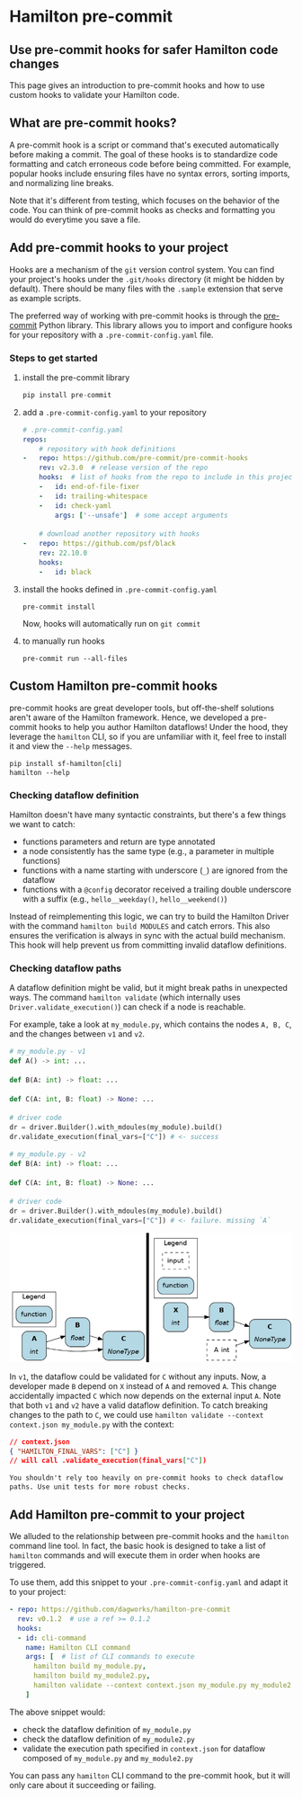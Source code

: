 # Hamilton pre-commit
## Use pre-commit hooks for safer Hamilton code changes

This page gives an introduction to pre-commit hooks and how to use custom hooks to validate your Hamilton code.

## What are pre-commit hooks?
A pre-commit hook is a script or command that's executed automatically before making a commit. The goal of these hooks is to standardize code formatting and catch erroneous code before being committed. For example, popular hooks include ensuring files have no syntax errors, sorting imports, and normalizing line breaks.

Note that it's different from testing, which focuses on the behavior of the code. You can think of pre-commit hooks as checks and formatting you would do everytime you save a file.

## Add pre-commit hooks to your project
Hooks are a mechanism of the `git` version control system. You can find your project's hooks under the `.git/hooks` directory (it might be hidden by default). There should be many files with the `.sample` extension that serve as example scripts.

The preferred way of working with pre-commit hooks is through the [pre-commit](https://pre-commit.com/) Python library. This library allows you to import and configure hooks for your repository with a `.pre-commit-config.yaml` file.

### Steps to get started
1. install the pre-commit library
    ```python
    pip install pre-commit
    ```

2. add a `.pre-commit-config.yaml` to your repository
    ```yaml
    # .pre-commit-config.yaml
    repos:
        # repository with hook definitions
    -   repo: https://github.com/pre-commit/pre-commit-hooks
        rev: v2.3.0  # release version of the repo
        hooks:  # list of hooks from the repo to include in this project
        -   id: end-of-file-fixer
        -   id: trailing-whitespace
        -   id: check-yaml
            args: ['--unsafe']  # some accept arguments

        # download another repository with hooks
    -   repo: https://github.com/psf/black
        rev: 22.10.0
        hooks:
        -   id: black
    ```

3. install the hooks defined in `.pre-commit-config.yaml`
    ```console
    pre-commit install
    ```
    Now, hooks will automatically run on `git commit`

4. to manually run hooks
    ```console
    pre-commit run --all-files
    ```

## Custom Hamilton pre-commit hooks
pre-commit hooks are great developer tools, but off-the-shelf solutions aren't aware of the Hamilton framework. Hence, we developed a pre-commit hooks to help you author Hamilton dataflows! Under the hood, they leverage the `hamilton` CLI, so if you are unfamiliar with it, feel free to install it and view the `--help` messages.

```console
pip install sf-hamilton[cli]
hamilton --help
```

### Checking dataflow definition
Hamilton doesn't have many syntactic constraints, but there's a few things we want to catch:
- functions parameters and return are type annotated
- a node consistently has the same type (e.g., a parameter in multiple functions)
- functions with a name starting with underscore (`_`) are ignored from the dataflow
- functions with a `@config` decorator received a trailing double underscore with a suffix (e.g., `hello__weekday()`, `hello__weekend()`)

Instead of reimplementing this logic, we can try to build the Hamilton Driver with the command `hamilton build MODULES` and catch errors. This also ensures the verification is always in sync with the actual build mechanism. This hook will help prevent us from committing invalid dataflow definitions.

### Checking dataflow paths
A dataflow definition might be valid, but it might break paths in unexpected ways. The command `hamilton validate` (which internally uses `Driver.validate_execution()`) can check if a node is reachable.

For example, take a look at `my_module.py`, which contains the nodes `A, B, C`, and the changes between `v1` and `v2`.

```python
# my_module.py - v1
def A() -> int: ...

def B(A: int) -> float: ...

def C(A: int, B: float) -> None: ...

# driver code
dr = driver.Builder().with_mdoules(my_module).build()
dr.validate_execution(final_vars=["C"]) # <- success
```

```python
# my_module.py - v2
def B(A: int) -> float: ...

def C(A: int, B: float) -> None: ...

# driver code
dr = driver.Builder().with_mdoules(my_module).build()
dr.validate_execution(final_vars=["C"]) # <- failure. missing `A`
```

![alt text](_pre-commit/validate_changes.png)

In `v1`, the dataflow could be validated for `C` without any inputs. Now, a developer made `B` depend on `X` instead of `A` and removed `A`. This change accidentally impacted `C` which now depends on the external input `A`. Note that both `v1` and `v2` have a valid dataflow definition. To catch breaking changes to the path to `C`, we could use `hamilton validate --context context.json my_module.py` with the context:

```json
// context.json
{ "HAMILTON_FINAL_VARS": ["C"] }
// will call .validate_execution(final_vars["C"])
```

```{note}
You shouldn't rely too heavily on pre-commit hooks to check dataflow paths. Use unit tests for more robust checks.
```

## Add Hamilton pre-commit to your project
We alluded to the relationship between pre-commit hooks and the `hamilton` command line tool. In fact, the basic hook is designed to take a list of `hamilton` commands and will execute them in order when hooks are triggered.

To use them, add this snippet to your `.pre-commit-config.yaml` and adapt it to your project:

```yaml
- repo: https://github.com/dagworks/hamilton-pre-commit
  rev: v0.1.2  # use a ref >= 0.1.2
  hooks:
  - id: cli-command
    name: Hamilton CLI command
    args: [  # list of CLI commands to execute
      hamilton build my_module.py,
      hamilton build my_module2.py,
      hamilton validate --context context.json my_module.py my_module2.py,
    ]
```

The above snippet would:
- check the dataflow definition of `my_module.py`
- check the dataflow definition of `my_module2.py`
- validate the execution path specified in `context.json` for dataflow composed of `my_module.py` and `my_module2.py`

You can pass any `hamilton` CLI command to the pre-commit hook, but it will only care about it succeeding or failing.
